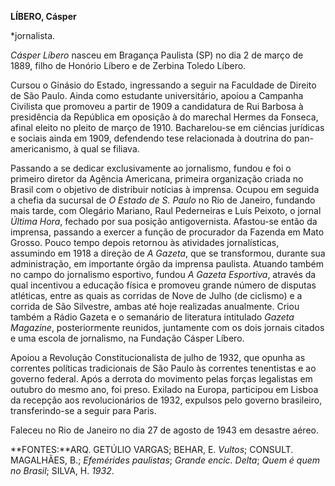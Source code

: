 **LÍBERO, Cásper**

\*jornalista.

*Cásper Líbero* nasceu em Bragança Paulista (SP) no dia 2 de março de
1889, filho de Honório Líbero e de Zerbina Toledo Líbero.

Cursou o Ginásio do Estado, ingressando a seguir na Faculdade de Direito
de São Paulo. Ainda como estudante universitário, apoiou a Campanha
Civilista que promoveu a partir de 1909 a candidatura de Rui Barbosa à
presidência da República em oposição à do marechal Hermes da Fonseca,
afinal eleito no pleito de março de 1910. Bacharelou-se em ciências
jurídicas e sociais ainda em 1909, defendendo tese relacionada à
doutrina do pan-americanismo, à qual se filiava.

Passando a se dedicar exclusivamente ao jornalismo, fundou e foi o
primeiro diretor da Agência Americana, primeira organização criada no
Brasil com o objetivo de distribuir notícias à imprensa. Ocupou em
seguida a chefia da sucursal de *O Estado de S. Paulo* no Rio de
Janeiro, fundando mais tarde, com Olegário Mariano, Raul Pederneiras e
Luís Peixoto, o jornal *Última Hora*, fechado por sua posição
antigovernista. Afastou-se então da imprensa, passando a exercer a
função de procurador da Fazenda em Mato Grosso. Pouco tempo depois
retornou às atividades jornalísticas, assumindo em 1918 a direção de *A
Gazeta*, que se transformou, durante sua administração, em importante
órgão da imprensa paulista. Atuando também no campo do jornalismo
esportivo, fundou *A Gazeta Esportiva*, através da qual incentivou a
educação física e promoveu grande número de disputas atléticas, entre as
quais as corridas de Nove de Julho (de ciclismo) e a corrida de São
Silvestre, ambas até hoje realizadas anualmente. Criou também a Rádio
Gazeta e o semanário de literatura intitulado *Gazeta Magazine*,
posteriormente reunidos, juntamente com os dois jornais citados e uma
escola de jornalismo, na Fundação Cásper Líbero.

Apoiou a Revolução Constitucionalista de julho de 1932, que opunha as
correntes políticas tradicionais de São Paulo às correntes tenentistas e
ao governo federal. Após a derrota do movimento pelas forças legalistas
em outubro do mesmo ano, foi preso. Exilado na Europa, participou em
Lisboa da recepção aos revolucionários de 1932, expulsos pelo governo
brasileiro, transferindo-se a seguir para Paris.

Faleceu no Rio de Janeiro no dia 27 de agosto de 1943 em desastre aéreo.

**FONTES:**ARQ. GETÚLIO VARGAS; BEHAR, E. *Vultos*; CONSULT. MAGALHÃES,
B.; *Efemérides paulistas*; *Grande encic. Delta*; *Quem é quem no
Brasil*; SILVA, H. *1932*.
